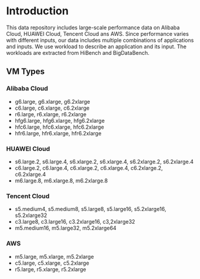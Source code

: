 # Introduction
This data repository includes large-scale performance data on Alibaba Cloud, HUAWEI Cloud, Tencent Cloud ans AWS. Since performance varies with different inputs, our data includes multiple combinations of applications and inputs. We use workload to describe an application and its input. The workloads are extracted from HiBench and BigDataBench.

## VM Types

### Alibaba Cloud
* g6.large, g6.xlarge, g6.2xlarge
* c6.large, c6.xlarge, c6.2xlarge
* r6.large, r6.xlarge, r6.2xlarge
* hfg6.large, hfg6.xlarge, hfg6.2xlarge
* hfc6.large, hfc6.xlarge, hfc6.2xlarge
* hfr6.large, hfr6.xlarge, hfr6.2xlarge

### HUAWEI Cloud
* s6.large.2, s6.large.4, s6.xlarge.2, s6.xlarge.4, s6.2xlarge.2, s6.2xlarge.4
* c6.large.2, c6.large.4, c6.xlarge.2, c6.xlarge.4, c6.2xlarge.2, c6.2xlarge.4
* m6.large.8, m6.xlarge.8, m6.2xlarge.8

### Tencent Cloud
* s5.medium4, s5.medium8, s5.large8, s5.large16, s5.2xlarge16, s5.2xlarge32
* c3.large8, c3.large16, c3.2xlarge16, c3,2xlarge32
* m5.medium16, m5.large32, m5.2xlarge64

### AWS
* m5.large, m5.xlarge, m5.2xlarge
* c5.large, c5.xlarge, c5.2xlarge
* r5.large, r5.xlarge, r5.2xlarge
